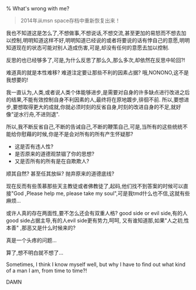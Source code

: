 % What's wrong with me?

> 2014年从msn space存档中重新恢复出来！

我也不知道这是怎么了,不想做事,不想说话,不想交流,甚至更加的易怒而不想去加以控制,明明知道这样不好,明明知道已经说的或者将要说的话有悖自己的意愿,明明知道现在的状态可能对别人造成伤害,可是,却没有任何的意愿去加以控制.

反思的也已经够多了,可是,为什么反思了那么久,那么多次,却依然在反思中轮回?!

难道真的就是本性难移? 难道注定要让那些不利的因素占据? 哦,NONONO,这不是我想要的!

我一直认为,人类,或者说人类个体能够进步,是需要对自身的许多缺点进行改进之后的结果,不能有效控制自身不利因素的人,最终将在原地踱步,徘徊不前. 所以,要想进步,要想取得更大的成就,你就必须时刻的反省自身,时刻的改进自身的不足,就好像"逆水行舟,不进则退".    

所以,我不断反省自己,不断的告诫自己,不断的鞭策自己,可是,当所有的这些统统不能给你慰藉的时候,你是不是会对所有的所有产生怀疑那? 
* 这是否有违人性?
* 是否原来的道德观禁锢了你的思想?
* 又是否所有的所有是在自欺欺人?

顺其自然? 甚至任其放纵? 抛弃原来的道德底线?

现在反而有些羡慕那些天主教徒或者佛教徒了,起码,他们找不到答案的时候可以直接"God ,Please help me, please take my soul",可是我tmd什么也不信,这就有些麻烦...

或许人真的存在两面性,要不怎么还会有双重人格? good side or evil side,有的人good side占据主导,有的人evil side更有势力,呵呵, 又有谁知道那,如果"人之初,性本善" ,那恶又是什么时候来的? 

真是一个头疼的问题...

算了,想不明白就不想了...

Sometimes, I think I know myself well, but why I have to find out what kind of a man I am, from time to time?!

DAMN